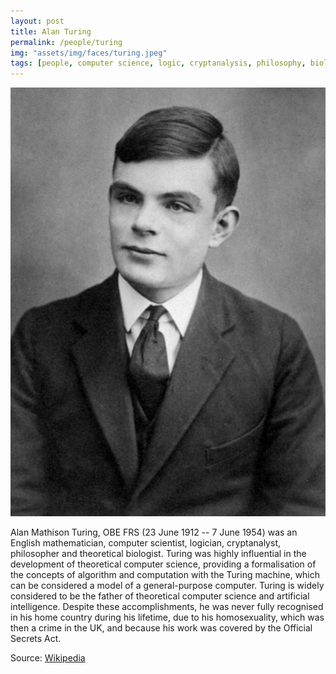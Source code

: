 ```yaml
---
layout: post
title: Alan Turing
permalink: /people/turing
img: "assets/img/faces/turing.jpeg"
tags: [people, computer science, logic, cryptanalysis, philosophy, biology]
---
```


![Inside post photo](/assets/img/faces/turing.jpeg)

Alan Mathison Turing, OBE FRS (23 June 1912 -- 7 June 1954) was an
English mathematician, computer scientist, logician, cryptanalyst,
philosopher and theoretical biologist. Turing was highly influential
in the development of theoretical computer science, providing a
formalisation of the concepts of algorithm and computation with the
Turing machine, which can be considered a model of a general-purpose
computer. Turing is widely considered to be the father of theoretical
computer science and artificial intelligence. Despite these
accomplishments, he was never fully recognised in his home country
during his lifetime, due to his homosexuality, which was then a crime
in the UK, and because his work was covered by the Official Secrets Act.

Source:
<a href="https://en.wikipedia.org/wiki/Alan_Turing" title="Wikipedia articile on Alan Turing">Wikipedia</a>
